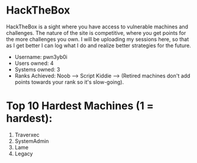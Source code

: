 # HackTheBox

HackTheBox is a sight where you have access to vulnerable machines and challenges. The nature of the site is competitive, where 
you get points for the more challenges you own. I will be uploading my sessions here, so that as I get better I can log what I do
and realize better strategies for the future.

- Username: pwn3yb0i
- Users owned: 4
- Systems owned: 3
- Ranks Achieved:
Noob --> Script Kiddie --> (Retired machines don't add points towards your rank so it's slow-going).

# Top 10 Hardest Machines (1 = hardest):
1. Traverxec
2. SystemAdmin
3. Lame
4. Legacy
